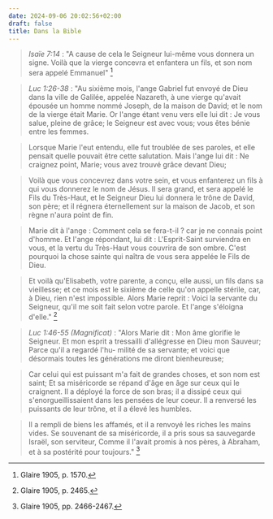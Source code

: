 ```yaml
---
date: 2024-09-06 20:02:56+02:00
draft: false
title: Dans la Bible
---
```





> *Isaïe 7:14* : "A cause de cela le Seigneur lui-même vous donnera un signe. Voilà que la vierge concevra et enfantera un fils, et son nom sera appelé Emmanuel" [^1]

[^1]: Glaire 1905, p. 1570.

> *Luc 1:26-38* : "Au sixième mois, l'ange Gabriel fut envoyé de Dieu dans la ville de Galilée, appelée Nazareth, à une vierge qu'avait épousée un homme nommé Joseph, de la maison de David; et le nom de la vierge était Marie. Or l'ange étant venu vers elle lui dit : Je vous salue, pleine de grâce; le Seigneur est avec vous; vous êtes bénie entre les femmes. 

> Lorsque Marie l'eut entendu, elle fut troublée de ses paroles, et elle pensait quelle pouvait être cette salutation. Mais l'ange lui dit : Ne craignez point, Marie; vous avez trouvé grâce devant Dieu;

> Voilà que vous concevrez dans votre sein, et vous enfanterez un fils à qui vous donnerez le nom de Jésus. Il sera grand, et sera appelé le Fils du Très-Haut, et le Seigneur Dieu lui donnera le trône de David, son père; et il régnera éternellement sur la maison de Jacob, et son règne n'aura point de fin.

> Marie dit à l'ange : Comment cela se fera-t-il ? car je ne connais point d'homme. Et l'ange répondant, lui dit : L'Esprit-Saint surviendra en vous, et la vertu du Très-Haut vous couvrira de son ombre. C'est pourquoi la chose sainte qui naîtra de vous sera appelée le Fils de Dieu. 

> Et voilà qu'Elisabeth, votre parente, a conçu, elle aussi, un fils dans sa vieillesse; et ce mois est le sixième de celle qu'on appelle stérile, car, à Dieu, rien n'est impossible. Alors Marie reprit : Voici la servante du Seigneur, qu'il me soit fait selon votre parole.  Et l'ange s'éloigna d'elle." [^2]

[^2]: Glaire 1905, p. 2465.

> *Luc 1:46-55 (Magnificat)* : "Alors Marie dit : Mon âme glorifie le Seigneur. Et mon esprit a tressailli d'allégresse en Dieu mon Sauveur; Parce qu'il a regardé l'hu- milité de sa servante; et voici que désormais toutes les générations me diront bienheureuse; 

> Car celui qui est puissant m'a fait de grandes choses, et son nom est saint; Et sa miséricorde se répand d'âge en âge sur ceux qui le craignent. Il a déployé la force de son bras; il a dissipé ceux qui s'enorgueillissaient dans les pensées de leur coeur. Il a renversé les puissants de leur trône, et il a élevé les humbles.

> Il a rempli de biens les affamés, et il a renvoyé les riches les mains vides. Se souvenant de sa miséricorde, il a pris sous sa sauvegarde Israël, son serviteur, Comme il l'avait promis à nos pères, à Abraham, et à sa postérité pour toujours." [^3]

[^3]: Glaire 1905, pp. 2466-2467.

